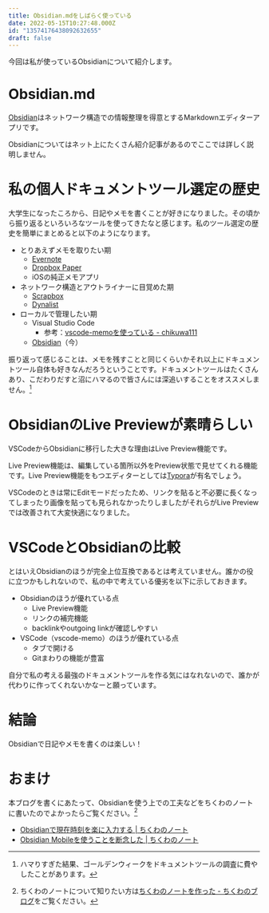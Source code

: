 ```yaml
---
title: Obsidian.mdをしばらく使っている
date: 2022-05-15T10:27:48.000Z
id: "13574176438092632655"
draft: false
---
```

今回は私が使っているObsidianについて紹介します。

# Obsidian.md

[Obsidian](https://obsidian.md/)はネットワーク構造での情報整理を得意とするMarkdownエディターアプリです。

Obsidianについてはネット上にたくさん紹介記事があるのでここでは詳しく説明しません。

# 私の個人ドキュメントツール選定の歴史

大学生になったころから、日記やメモを書くことが好きになりました。その頃から振り返るといろいろなツールを使ってきたなと感じます。私のツール選定の歴史を簡単にまとめると以下のようになります。

- とりあえずメモを取りたい期
  - [Evernote](https://evernote.com/intl/jp)
  - [Dropbox Paper](https://www.dropbox.com/ja/paper)
  - iOSの純正メモアプリ
- ネットワーク構造とアウトライナーに目覚めた期
  - [Scrapbox](https://scrapbox.io/)
  - [Dynalist](https://dynalist.io/)
- ローカルで管理したい期
  - Visual Studio Code
    - 参考：[vscode-memoを使っている - chikuwa111](https://scrapbox.io/chikuwa111/vscode-memo%E3%82%92%E4%BD%BF%E3%81%A3%E3%81%A6%E3%81%84%E3%82%8B)
  - [Obsidian](https://obsidian.md/)（今）

振り返って感じることは、メモを残すことと同じくらいかそれ以上にドキュメントツール自体も好きなんだろうということです。ドキュメントツールはたくさんあり、こだわりだすと沼にハマるので皆さんには深追いすることをオススメしません。[^1]

# ObsidianのLive Previewが素晴らしい

VSCodeからObsidianに移行した大きな理由はLive Preview機能です。

Live Preview機能は、編集している箇所以外をPreview状態で見せてくれる機能です。Live Preview機能をもつエディターとしては[Typora](https://typora.io/)が有名でしょう。

VSCodeのときは常にEditモードだったため、リンクを貼ると不必要に長くなってしまったり画像を貼っても見られなかったりしましたがそれらがLive Previewでは改善されて大変快適になりました。

# VSCodeとObsidianの比較

とはいえObsidianのほうが完全上位互換であるとは考えていません。誰かの役に立つかもしれないので、私の中で考えている優劣を以下に示しておきます。

- Obsidianのほうが優れている点
  - Live Preview機能
  - リンクの補完機能
  - backlinkやoutgoing linkが確認しやすい
- VSCode（vscode-memo）のほうが優れている点
  - タブで開ける
  - Gitまわりの機能が豊富

自分で私の考える最強のドキュメントツールを作る気にはなれないので、誰かが代わりに作ってくれないかなーと願っています。

# 結論

Obsidianで日記やメモを書くのは楽しい！

# おまけ

本ブログを書くにあたって、Obsidianを使う上での工夫などをちくわのノートに書いたのでよかったらご覧ください。[^2]

- [Obsidianで現在時刻を楽に入力する | ちくわのノート](https://note.chikuwa111.com/Obsidian%E3%81%A7%E7%8F%BE%E5%9C%A8%E6%99%82%E5%88%BB%E3%82%92%E6%A5%BD%E3%81%AB%E5%85%A5%E5%8A%9B%E3%81%99%E3%82%8B)
- [Obsidian Mobileを使うことを断念した | ちくわのノート](https://note.chikuwa111.com/Obsidian%20Mobile%E3%82%92%E4%BD%BF%E3%81%86%E3%81%93%E3%81%A8%E3%82%92%E6%96%AD%E5%BF%B5%E3%81%97%E3%81%9F)


[^1]: ハマりすぎた結果、ゴールデンウィークをドキュメントツールの調査に費やしたことがあります。
[^2]: ちくわのノートについて知りたい方は[ちくわのノートを作った - ちくわのブログ](https://chikuwa111.hatenablog.com/entry/chikuwa-note)をご覧ください。
